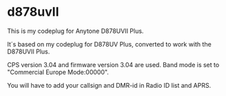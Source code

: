 # d878uvII
This is my codeplug for Anytone D878UVII Plus.

It´s based on my codeplug for D878UV Plus, converted to work with the D878UVII Plus.

CPS version 3.04 and firmware version 3.04 are used.
Band mode is set to "Commercial Europe Mode:00000".

You will have to add your callsign and DMR-id in Radio ID list and APRS.

